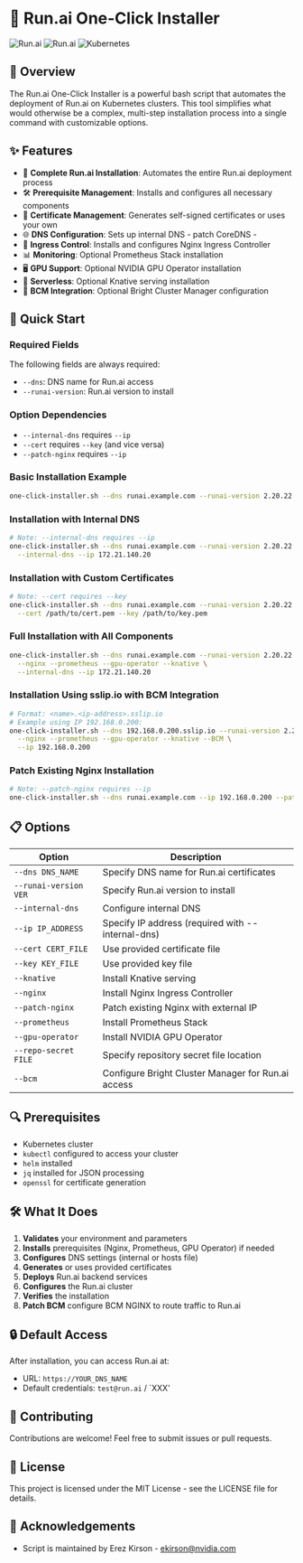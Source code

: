 # 🚀 Run.ai One-Click Installer

![Run.ai](https://img.shields.io/badge/AI%20Factory-Installation%20Wizard-blue)
![Run.ai](https://img.shields.io/badge/Run.ai-Automation-green)
![Kubernetes](https://img.shields.io/badge/Kubernetes-Ready-brightgreen)

## 🌟 Overview

The Run.ai One-Click Installer is a powerful bash script that automates the deployment of Run.ai on Kubernetes clusters. This tool simplifies what would otherwise be a complex, multi-step installation process into a single command with customizable options.

## ✨ Features

- 🔄 **Complete Run.ai Installation**: Automates the entire Run.ai deployment process
- 🛠️ **Prerequisite Management**: Installs and configures all necessary components
- 🔐 **Certificate Management**: Generates self-signed certificates or uses your own
- 🌐 **DNS Configuration**: Sets up internal DNS - patch CoreDNS - 
- 🚦 **Ingress Control**: Installs and configures Nginx Ingress Controller
- 📊 **Monitoring**: Optional Prometheus Stack installation
- 🖥️ **GPU Support**: Optional NVIDIA GPU Operator installation
- 🚀 **Serverless**: Optional Knative serving installation
- 🔧 **BCM Integration**: Optional Bright Cluster Manager configuration

## 🚀 Quick Start

### Required Fields
The following fields are always required:
- `--dns`: DNS name for Run.ai access
- `--runai-version`: Run.ai version to install

### Option Dependencies
- `--internal-dns` requires `--ip`
- `--cert` requires `--key` (and vice versa)
- `--patch-nginx` requires `--ip`

### Basic Installation Example
```sh
one-click-installer.sh --dns runai.example.com --runai-version 2.20.22
```

### Installation with Internal DNS
```sh
# Note: --internal-dns requires --ip
one-click-installer.sh --dns runai.example.com --runai-version 2.20.22 \
  --internal-dns --ip 172.21.140.20
```

### Installation with Custom Certificates
```sh
# Note: --cert requires --key
one-click-installer.sh --dns runai.example.com --runai-version 2.20.22 \
  --cert /path/to/cert.pem --key /path/to/key.pem
```

### Full Installation with All Components
```sh
one-click-installer.sh --dns runai.example.com --runai-version 2.20.22 \
  --nginx --prometheus --gpu-operator --knative \
  --internal-dns --ip 172.21.140.20
```

### Installation Using sslip.io with BCM Integration
```sh
# Format: <name>.<ip-address>.sslip.io
# Example using IP 192.168.0.200:
one-click-installer.sh --dns 192.168.0.200.sslip.io --runai-version 2.20.22 \
  --nginx --prometheus --gpu-operator --knative --BCM \
  --ip 192.168.0.200
```

### Patch Existing Nginx Installation
```sh
# Note: --patch-nginx requires --ip
one-click-installer.sh --dns runai.example.com --ip 192.168.0.200 --patch-nginx
```

## 📋 Options

| Option | Description |
|--------|-------------|
| `--dns DNS_NAME` | Specify DNS name for Run.ai certificates |
| `--runai-version VER` | Specify Run.ai version to install |
| `--internal-dns` | Configure internal DNS |
| `--ip IP_ADDRESS` | Specify IP address (required with --internal-dns) |
| `--cert CERT_FILE` | Use provided certificate file |
| `--key KEY_FILE` | Use provided key file |
| `--knative` | Install Knative serving |
| `--nginx` | Install Nginx Ingress Controller |
| `--patch-nginx` | Patch existing Nginx with external IP |
| `--prometheus` | Install Prometheus Stack |
| `--gpu-operator` | Install NVIDIA GPU Operator |
| `--repo-secret FILE` | Specify repository secret file location |
| `--bcm` | Configure Bright Cluster Manager for Run.ai access |

## 🔍 Prerequisites

- Kubernetes cluster
- `kubectl` configured to access your cluster
- `helm` installed
- `jq` installed for JSON processing
- `openssl` for certificate generation

## 🛠️ What It Does

1. **Validates** your environment and parameters
2. **Installs** prerequisites (Nginx, Prometheus, GPU Operator) if needed
3. **Configures** DNS settings (internal or hosts file)
4. **Generates** or uses provided certificates
5. **Deploys** Run.ai backend services
6. **Configures** the Run.ai cluster
7. **Verifies** the installation
8. **Patch BCM** configure BCM NGINX to route traffic to Run.ai

## 🔒 Default Access

After installation, you can access Run.ai at:
- URL: `https://YOUR_DNS_NAME`
- Default credentials: `test@run.ai` / `XXX'

## 🤝 Contributing

Contributions are welcome! Feel free to submit issues or pull requests.

## 📜 License

This project is licensed under the MIT License - see the LICENSE file for details.

## 🙏 Acknowledgements

- Script is maintained by Erez Kirson - ekirson@nvidia.com
